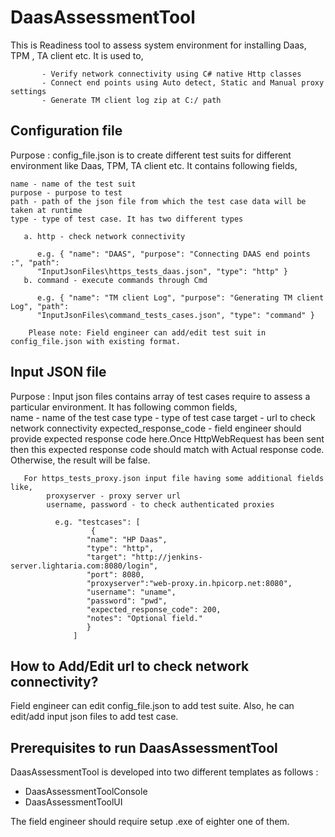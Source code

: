 # DaasAssessmentTool

This is Readiness tool to assess system environment for installing Daas, TPM , TA client etc.
It is used to, 

	       - Verify network connectivity using C# native Http classes
	       - Connect end points using Auto detect, Static and Manual proxy settings
	       - Generate TM client log zip at C:/ path

## Configuration file

Purpose : config_file.json is to create different test suits for different environment like Daas, TPM, TA client etc. 
It contains following fields, 

	name - name of the test suit 
	purpose - purpose to test 
	path - path of the json file from which the test case data will be taken at runtime 
	type - type of test case. It has two different types 
	
	   a. http - check network connectivity 
		
	      e.g. { "name": "DAAS", "purpose": "Connecting DAAS end points :", "path": 
	      "InputJsonFiles\https_tests_daas.json", "type": "http" } 
	   b. command - execute commands through Cmd 
		
	      e.g. { "name": "TM client Log", "purpose": "Generating TM client Log", "path": 
	      "InputJsonFiles\command_tests_cases.json", "type": "command" } 
		       
        Please note: Field engineer can add/edit test suit in config_file.json with existing format.
 
## Input JSON file 

 Purpose : Input json files contains array of test cases require to assess a particular environment.
           It has following common fields,	   
            name - name of the test case
            type - type of test case
            target - url to check network connectivity
            expected_response_code - field engineer should provide expected response code here.Once HttpWebRequest
	                             has been sent then this expected response code should match with Actual response
				     code. Otherwise, the result will be false.
           
	   For https_tests_proxy.json input file having some additional fields like,
            proxyserver - proxy server url
            username, password - to check authenticated proxies
	
              e.g. "testcases": [
	                  {
	                 "name": "HP Daas",
	                 "type": "http",
	                 "target": "http://jenkins-server.lightaria.com:8080/login",      
	                 "port": 8080,
	                 "proxyserver":"web-proxy.in.hpicorp.net:8080",
	                 "username": "uname",
	                 "password": "pwd",
	                 "expected_response_code": 200,
	                 "notes": "Optional field."
	                 }
	              ]

## How to Add/Edit url to check network connectivity?

 Field engineer can edit config_file.json to add test suite. Also, he can edit/add input json files to add test case.

## Prerequisites to run DaasAssessmentTool 

  DaasAssessmentTool is developed into two different templates as follows :
   - DaasAssessmentToolConsole 
   - DaasAssessmentToolUI
   
   The field engineer should require setup .exe of eighter one of them.

